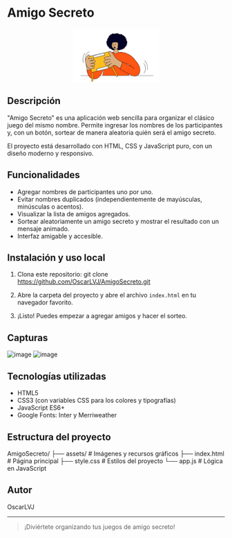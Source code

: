 # Amigo Secreto

<p align="center">
  <img src="assets/amigo-secreto.png" alt="Amigo Secreto Logo" width="200"/>
</p>

## Descripción

"Amigo Secreto" es una aplicación web sencilla para organizar el clásico juego del mismo nombre. Permite ingresar los nombres de los participantes y, con un botón, sortear de manera aleatoria quién será el amigo secreto.

El proyecto está desarrollado con HTML, CSS y JavaScript puro, con un diseño moderno y responsivo.

## Funcionalidades

- Agregar nombres de participantes uno por uno.
- Evitar nombres duplicados (independientemente de mayúsculas, minúsculas o acentos).
- Visualizar la lista de amigos agregados.
- Sortear aleatoriamente un amigo secreto y mostrar el resultado con un mensaje animado.
- Interfaz amigable y accesible.

## Instalación y uso local

1. Clona este repositorio:
git clone https://github.com/OscarLVJ/AmigoSecreto.git

2. Abre la carpeta del proyecto y abre el archivo `index.html` en tu navegador favorito.

3. ¡Listo! Puedes empezar a agregar amigos y hacer el sorteo.

## Capturas

<img width="1890" height="889" alt="image" src="https://github.com/user-attachments/assets/e303e64b-b48c-4bdb-bfb1-dd2284792fe0" />
<img width="1912" height="893" alt="image" src="https://github.com/user-attachments/assets/009c63b9-6f01-4d27-89db-ac7d8b80c56f" />


## Tecnologías utilizadas

- HTML5
- CSS3 (con variables CSS para los colores y tipografías)
- JavaScript ES6+
- Google Fonts: Inter y Merriweather

## Estructura del proyecto
AmigoSecreto/
├── assets/ # Imágenes y recursos gráficos
├── index.html # Página principal
├── style.css # Estilos del proyecto
└── app.js # Lógica en JavaScript


## Autor

OscarLVJ

---

> ¡Diviértete organizando tus juegos de amigo secreto!


